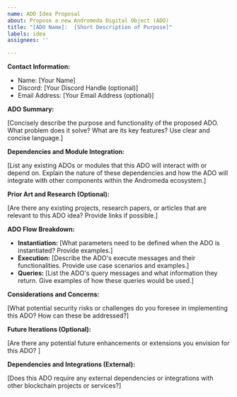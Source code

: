 ```yaml
---
name: ADO Idea Proposal
about: Propose a new Andromeda Digital Object (ADO)
title: "[ADO Name]:  [Short Description of Purpose]" 
labels: idea
assignees: ''

---
```


**Contact Information:**

* Name: [Your Name]
* Discord: [Your Discord Handle (optional)]
* Email Address: [Your Email Address (optional)]

**ADO Summary:**

[Concisely describe the purpose and functionality of the proposed ADO. What problem does it solve? What are its key features?  Use clear and concise language.]

**Dependencies and Module Integration:**

[List any existing ADOs or modules that this ADO will interact with or depend on. Explain the nature of these dependencies and how the ADO will integrate with other components within the Andromeda ecosystem.]

**Prior Art and Research (Optional):**

[Are there any existing projects, research papers, or articles that are relevant to this ADO idea? Provide links if possible.]

**ADO Flow Breakdown:**

* **Instantiation:** [What parameters need to be defined when the ADO is instantiated?  Provide examples.]
* **Execution:** [Describe the ADO's execute messages and their functionalities. Provide use case scenarios and examples.] 
* **Queries:** [List the ADO's query messages and what information they return. Give examples of how these queries would be used.]

**Considerations and Concerns:**

[What potential security risks or challenges do you foresee in implementing this ADO? How can these be addressed?]

**Future Iterations (Optional):**

[Are there any potential future enhancements or extensions you envision for this ADO? ]

**Dependencies and Integrations (External):**

[Does this ADO require any external dependencies or integrations with other blockchain projects or services?]
